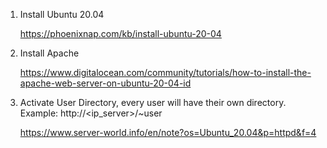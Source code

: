 1. Install Ubuntu 20.04

    https://phoenixnap.com/kb/install-ubuntu-20-04

2. Install Apache

    https://www.digitalocean.com/community/tutorials/how-to-install-the-apache-web-server-on-ubuntu-20-04-id

3. Activate User Directory, every user will have their own directory. Example: http://<ip_server>/~user

    https://www.server-world.info/en/note?os=Ubuntu_20.04&p=httpd&f=4
